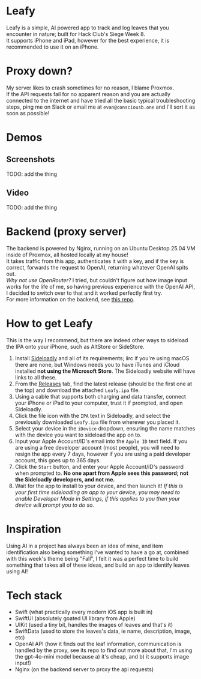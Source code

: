 # Leafy
Leafy is a simple, AI powered app to track and log leaves that you encounter in nature; built for Hack Club's Siege Week 8.  
It supports iPhone and iPad, however for the best experience, it is recommended to use it on an iPhone.

# Proxy down?
My server likes to crash sometimes for no reason, I blame Proxmox.  
If the API requests fail for no apparent reason and you are actually connected to the internet and have tried all the basic typical troubleshooting steps, ping me on Slack or email me at `evan@consciousb.one` and I'll sort it as soon as possible!

# Demos
## Screenshots
TODO: add the thing
## Video
TODO: add the thing

# Backend (proxy server)
The backend is powered by Nginx, running on an Ubuntu Desktop 25.04 VM inside of Proxmox, all hosted locally at my house!    
It takes traffic from this app, authenticates it with a key, and if the key is correct, forwards the request to OpenAI, returning whatever OpenAI spits out.    
*Why not use OpenRouter?* I tried, but couldn't figure out how image input works for the life of me, so having previous experience with the OpenAI API, I decided to switch over to that and it worked perfectly first try.  
For more information on the backend, see [this repo](https://github.com/ConsciousBone/LeafyNginxConfig).

# How to get Leafy
This is the way I recommend, but there are indeed other ways to sideload the IPA onto your iPhone, such as AltStore or SideStore.  
1. Install [Sideloadly](https://sideloadly.io/) and all of its requirements; iirc if you're using macOS there are none, but Windows needs you to have iTunes and iCloud installed **not using the Microsoft Store**. The Sideloadly website will have links to all these.  
2. From the [Releases](https://github.com/ConsciousBone/Leafy/releases/tag/stable) tab, find the latest release (should be the first one at the top) and download the attached `Leafy.ipa` file.  
3. Using a cable that supports both charging and data transfer, connect your iPhone or iPad to your computer, trust it if prompted, and open Sideloadly.
4. Click the file icon with the `IPA` text in Sideloadly, and select the previously downloaded `Leafy.ipa` file from wherever you placed it.
5. Select your device in the `iDevice` dropdown, ensuring the name matches with the device you want to sideload the app on to.
6. Input your Apple Account/ID's email into the `Apple ID` text field. If you are using a free developer account (most people), you will need to resign the app every 7 days, however if you are using a paid developer account, this goes up to 365 days.
7. Click the `Start` button, and enter your Apple Account/ID's password when prompted to. **No one apart from Apple sees this password; not the Sideloadly developers, and not me.**
8. Wait for the app to install to your device, and then launch it! *If this is your first time sideloading an app to your device, you may need to enable Developer Mode in Settings, if this applies to you then your device will prompt you to do so.*

# Inspiration
Using AI in a project has always been an idea of mine, and item identification also being something I've wanted to have a go at, combined with this week's theme being "Fall", I felt it was a perfect time to build something that takes all of these ideas, and build an app to identify leaves using AI!

# Tech stack
- Swift (what practically every modern iOS app is built in)
- SwiftUI (absolutely goated UI library from Apple)
- UIKit (used a tiny bit, handles the images of leaves and that's it)
- SwiftData (used to store the leaves's data, ie name, description, image, etc)
- OpenAI API (how it finds out the leaf information, communication is handled by the proxy, see its repo to find out more about that, I'm using the gpt-4o-mini model because a) it's cheap, and b) it supports image input!)
- Nginx (on the backend server to proxy the api requests)

